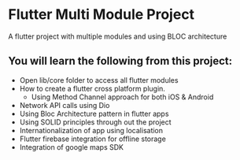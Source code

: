 # Flutter Multi Module Project

A flutter project with multiple modules and using BLOC architecture

## You will learn the following from this project:

* Open lib/core folder to access all flutter modules
* How to create a flutter cross platform plugin.
  * Using Method Channel approach for both iOS & Android
* Network API calls using Dio
* Using Bloc Architecture pattern in flutter apps
* Using SOLID principles through out the project
* Internationalization of app using localisation
* Flutter firebase integration for offline storage
* Integration of google maps SDK

